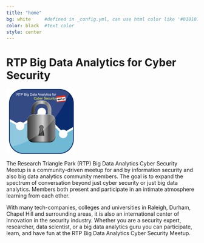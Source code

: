 ```yaml
---
title: "home"
bg: white     #defined in _config.yml, can use html color like '#010101'
color: black  #text color
style: center
---
```


# RTP Big Data Analytics for Cyber Security

![RTPBigDataAnalyticsForCyberSecurity](../img/bigDataCyberSecurity.jpeg)

The Research Triangle Park (RTP) Big Data Analytics Cyber Security Meetup is a community-driven meetup for and by information security and also big data analytics community members. The goal is to expand the spectrum of conversation beyond just cyber security or just big data analytics.  Members both present and participate in an intimate atmosphere learning from each other.

With many tech-companies, colleges and universities in Raleigh, Durham, Chapel Hill and surrounding areas, it is also an international center of innovation in the security industry. Whether you are a security expert, researcher, data scientist, or a big data analytics guru you can participate, learn, and have fun at the RTP Big Data Analytics Cyber Security Meetup.

